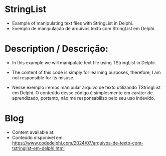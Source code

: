 # StringList
- Example of manipulating text files with StringList in Delphi.
- Exemplo de manipulação de arquivos texto com StringList em Delphi.

# Description / Descrição:
- In this example we will manipulate text file using TStringList in Delphi.
- The content of this code is simply for learning purposes, therefore, I am not responsible for its misuse.

- Nesse exemplo iremos manipular arquivo de texto utilizando TStringList em Delphi.
O conteúdo desse código é simplesmente em caráter de aprendizado, portanto, não me responsabilizo pelo seu uso indevido.

# Blog
- Content available at:
- Conteúdo disponível em:
  https://www.codedelphi.com/2024/07/arquivos-de-texto-com-tstringlist-em-delphi.html
